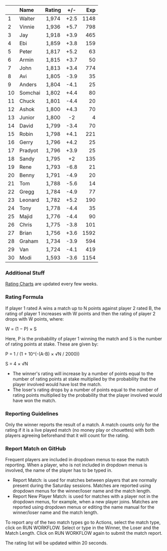 | |Name|Rating|+/-|Exp|
|-|:---|:----:|:-:|--:|
|1|Walter|1,974|+2.5|1148|
|2|Vinnie|1,936|+5.7|798|
|3|Jay|1,918|+3.9|465|
|4|Ebi|1,859|+3.8|159|
|5|Peter|1,817|+5.2|63|
|6|Armin|1,815|+3.7|50|
|7|John|1,813|+3.4|774|
|8|Avi|1,805|-3.9|35|
|9|Anders|1,804|-4.1|25|
|10|Somchai|1,802|+4.4|80|
|11|Chuck|1,801|-4.4|20|
|12|Ashok|1,800|+4.3|70|
|13|Junior|1,800|-2|4|
|14|David|1,799|-3.4|70|
|15|Robin|1,798|+4.1|221|
|16|Gerry|1,796|+4.2|25|
|17|Pradyot|1,796|+3.9|25|
|18|Sandy|1,795|+2|135|
|19|Rene|1,793|-6.8|21|
|20|Benny|1,791|-4.9|20|
|21|Tom|1,788|-5.6|14|
|22|Gregg|1,784|-4.9|77|
|23|Leonard|1,782|+5.2|190|
|24|Tony|1,778|-4.4|35|
|25|Majid|1,776|-4.4|90|
|26|Chris|1,775|-3.8|101|
|27|Brian|1,756|+3.6|1592|
|28|Graham|1,734|-3.9|594|
|29|Van|1,724|-4.1|419|
|30|Modi|1,593|-3.6|1154|


### Additional Stuff

[Rating Charts](https://github.com/modiholodri/bkk-bg-rating-list/discussions/2) are updated every few weeks.

### Rating Formula

If player 1 rated A wins a match up to N points against player 2 rated B, the rating of player 1 increases with W points and then the rating of player 2 drops with W points, where:

W = (1 − P) × S

Here, P is the probability of player 1 winning the match and S is the number of rating points at stake. These are given by:

P = 1 / (1 + 10^(-(A-B) × √N / 2000))

S = 4 × √N

- The winner's rating will increase by a number of points equal to the number of rating points at stake multiplied by the probability that the player involved would have lost the match.
- The loser's rating drops by a number of points equal to the number of rating points multiplied by the probability that the player involved would have won the match.

### Reporting Guidelines

Only the winner reports the result of a match.
A match counts only for the rating if it is a live played match (no money play or chouettes)
with both players agreeing beforehand that it will count for the rating.


### Report Match on GitHub

Frequent players are included in dropdown menus to ease the match reporting.
When a player, who is not included in dropdown menus is involved, the name of the player has to be typed in.

- Report Match:  is used for matches between players that are normally present during the Saturday sessions.
  Matches are reported using dropdown menus for the winner/loser name and the match length.
- Report New Player Match:  is used for matches with a player not in the dropdown menus, for example, when a new player joins.
  Matches are reported using dropdown menus or editing the name manual for the winner/loser name and the match length.

To report any of the two match types go to Actions, select the match type, click on RUN WORKFLOW.
Select or type in the Winner, the Loser and the Match Length.
Click on RUN WORKFLOW again to submit the match report.

The rating list will be updated within 20 seconds.
